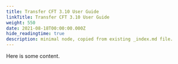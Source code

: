 ```yaml
---
title: Transfer CFT 3.10 User Guide
linkTitle: Transfer CFT 3.10 User Guide
weight: 550
date: 2021-08-18T00:00:00.000Z
hide_readingtime: true
description: minimal node, copied from existing _index.md file.
---
```

Here is some content.